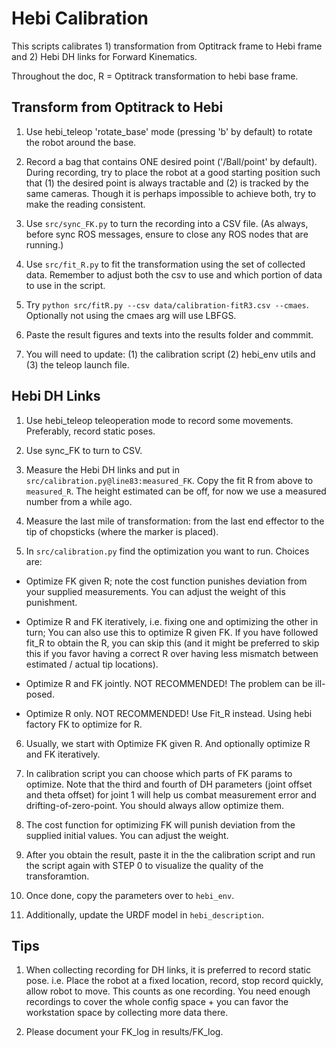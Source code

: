 # Hebi Calibration

This scripts calibrates 1) transformation from Optitrack frame to Hebi frame and 2) Hebi DH links for Forward Kinematics.

Throughout the doc, R = Optitrack transformation to hebi base frame.

##  Transform from Optitrack to Hebi

1. Use hebi_teleop 'rotate_base' mode (pressing 'b' by default) to rotate the robot around the base.

2. Record a bag that contains ONE desired point ('/Ball/point' by default). During recording, try to place the robot at a good starting position such that (1) the desired point is always tractable and (2) is tracked by the same cameras. Though it is perhaps impossible to achieve both, try to make the reading consistent.

3. Use `src/sync_FK.py` to turn the recording into a CSV file. (As always, before sync ROS messages, ensure to close any ROS nodes that are running.)

3. Use `src/fit_R.py` to fit the transformation using the set of collected data. Remember to adjust both the csv to use and which portion of data to use in the script.

4. Try `python src/fitR.py --csv data/calibration-fitR3.csv --cmaes`. Optionally not using the cmaes arg will use LBFGS.

4. Paste the result figures and texts into the results folder and commmit.

5. You will need to update: (1) the calibration script (2) hebi_env utils and (3) the teleop launch file.

## Hebi DH Links

1. Use hebi_teleop teleoperation mode to record some movements. Preferably, record static poses.

2. Use sync_FK to turn to CSV.

3. Measure the Hebi DH links and put in `src/calibration.py@line83:measured_FK`. Copy the fit R from above to `measured_R`. The height estimated can be off, for now we use a measured number from a while ago.

4. Measure the last mile of transformation: from the last end effector to the tip of chopsticks (where the marker is placed).

5. In `src/calibration.py` find the optimization you want to run. Choices are:

- Optimize FK given R; note the cost function punishes deviation from your supplied measurements. You can adjust the weight of this punishment.

- Optimize R and FK iteratively, i.e. fixing one and optimizing the other in turn; You can also use this to optimize R given FK. If you have followed fit_R to obtain the R, you can skip this (and it might be preferred to skip this if you favor having a correct R over having less mismatch between estimated / actual tip locations).

- Optimize R and FK jointly. NOT RECOMMENDED! The problem can be ill-posed.

- Optimize R only. NOT RECOMMENDED! Use Fit_R instead. Using hebi factory FK to optimize for R.

6. Usually, we start with Optimize FK given R. And optionally optimize R and FK iteratively.

7. In calibration script you can choose which parts of FK params to optimize. Note that the third and fourth of DH parameters (joint offset and theta offset) for joint 1 will help us combat measurement error and drifting-of-zero-point. You should always allow optimize them.

8. The cost function for optimizing FK will punish deviation from the supplied initial values. You can adjust the weight.

9. After you obtain the result, paste it in the the calibration script and run the script again with STEP 0 to visualize the quality of the transforamtion.

10. Once done, copy the parameters over to `hebi_env`.

11. Additionally, update the URDF model in `hebi_description`.


## Tips

1. When collecting recording for DH links, it is preferred to record static pose. i.e. Place the robot at a fixed location, record, stop record quickly, allow robot to move. This counts as one recording. You need enough recordings to cover the whole config space + you can favor the workstation space by collecting more data there.

2. Please document your FK\_log in results/FK\_log.